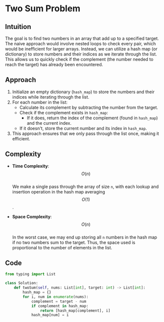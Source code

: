 # Two Sum Problem

## Intuition
The goal is to find two numbers in an array that add up to a specified target. The naive approach would involve nested loops to check every pair, which would be inefficient for larger arrays. Instead, we can utilize a hash map (or dictionary) to store numbers and their indices as we iterate through the list. This allows us to quickly check if the complement (the number needed to reach the target) has already been encountered.

## Approach
1. Initialize an empty dictionary (`hash_map`) to store the numbers and their indices while iterating through the list.
2. For each number in the list:
   - Calculate its complement by subtracting the number from the target.
   - Check if the complement exists in `hash_map`:
     - If it does, return the index of the complement (found in `hash_map`) and the current index.
   - If it doesn't, store the current number and its index in `hash_map`.
3. This approach ensures that we only pass through the list once, making it efficient.

## Complexity
- **Time Complexity**: $$O(n)$$  
  We make a single pass through the array of size `n`, with each lookup and insertion operation in the hash map averaging $$O(1)$$.

- **Space Complexity**: $$O(n)$$  
  In the worst case, we may end up storing all `n` numbers in the hash map if no two numbers sum to the target. Thus, the space used is proportional to the number of elements in the list.

## Code
```python
from typing import List

class Solution:
    def twoSum(self, nums: List[int], target: int) -> List[int]:
        hash_map = {}
        for i, num in enumerate(nums):
            complement = target - num
            if complement in hash_map:
                return [hash_map[complement], i]
            hash_map[num] = i
